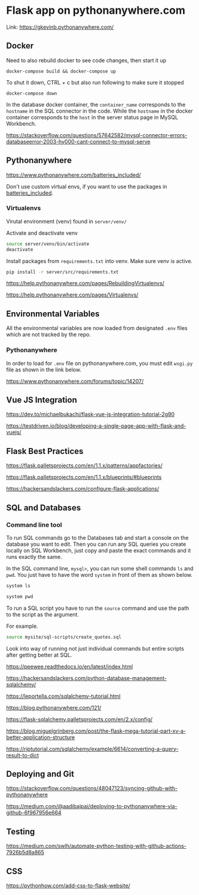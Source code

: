 # Flask app on pythonanywhere.com


Link: https://gkevinb.pythonanywhere.com/


## Docker

Need to also rebuild docker to see code changes, then start it up
```
docker-compose build && docker-compose up
```

To shut it down, CTRL + c but also run following to make sure it stopped
```
docker-compose down
```

In the database docker container, the `container_name` corresponds to the `hostname` in the SQL connector in the code. While the `hostname` in the docker container corresponds to the `host` in the server status page in MySQL Workbench.

https://stackoverflow.com/questions/57642582/mysql-connector-errors-databaseerror-2003-hy000-cant-connect-to-mysql-serve

## Pythonanywhere

https://www.pythonanywhere.com/batteries_included/

Don't use custom virtual envs, if you want to use the packages in [batteries_included](https://www.pythonanywhere.com/batteries_included/).


### Virtualenvs

Virutal environment (venv) found in `server/venv/`

Activate and deactivate venv

```bash
source server/venv/bin/activate
deactivate
```

Install packages from `requirements.txt` into venv. Make sure venv is active.

```bash
pip install -r server/src/requirements.txt
```

https://help.pythonanywhere.com/pages/RebuildingVirtualenvs/

https://help.pythonanywhere.com/pages/Virtualenvs/


## Environmental Variables

All the environmental variables are now loaded from designated `.env` files which are not tracked by the repo.

### Pythonanywhere

In order to load for `.env` file on pythonanywhere.com, you must edit `wsgi.py` file as shown in the link below.

https://www.pythonanywhere.com/forums/topic/14207/

## Vue JS Integration

https://dev.to/michaelbukachi/flask-vue-js-integration-tutorial-2g90

https://testdriven.io/blog/developing-a-single-page-app-with-flask-and-vuejs/

## Flask Best Practices

https://flask.palletsprojects.com/en/1.1.x/patterns/appfactories/

https://flask.palletsprojects.com/en/1.1.x/blueprints/#blueprints

https://hackersandslackers.com/configure-flask-applications/

## SQL and Databases

### Command line tool

To run SQL commands go to the Databases tab and start a console on the database you want to edit. Then you can run any SQL queries you create locally on SQL Workbench, just copy and paste the exact commands and it runs exactly the same.

In the SQL command line, `mysql>`, you can run some shell commands `ls` and `pwd`. You just have to have the word `system` in front of them as shown below.

```bash
system ls
```

```bash
system pwd
```

To run a SQL script you have to run the `source` command and use the path to the script as the argument.

For example.

```bash
source mysite/sql-scripts/create_quotes.sql
```

Look into way of running not just individual commands but entire scripts after getting better at SQL.

https://peewee.readthedocs.io/en/latest/index.html

https://hackersandslackers.com/python-database-management-sqlalchemy/

https://leportella.com/sqlalchemy-tutorial.html

https://blog.pythonanywhere.com/121/

https://flask-sqlalchemy.palletsprojects.com/en/2.x/config/

https://blog.miguelgrinberg.com/post/the-flask-mega-tutorial-part-xv-a-better-application-structure

https://riptutorial.com/sqlalchemy/example/6614/converting-a-query-result-to-dict

## Deploying and Git

https://stackoverflow.com/questions/48047123/syncing-github-with-pythonanywhere

https://medium.com/@aadibajpai/deploying-to-pythonanywhere-via-github-6f967956e664

## Testing

https://medium.com/swlh/automate-python-testing-with-github-actions-7926b5d8a865

## CSS

https://pythonhow.com/add-css-to-flask-website/
